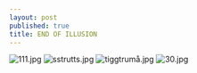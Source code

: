 ```yaml
---
layout: post
published: true
title: END OF ILLUSION
---
```

![111.jpg]({{site.baseurl}}/assets/images/posts/111.jpg)
![sstrutts.jpg]({{site.baseurl}}/assets/images/posts/sstrutts.jpg)
![tiggtrumå.jpg]({{site.baseurl}}/assets/images/posts/tiggtrumå.jpg)
![30.jpg]({{site.baseurl}}/assets/images/posts/30.jpg)

